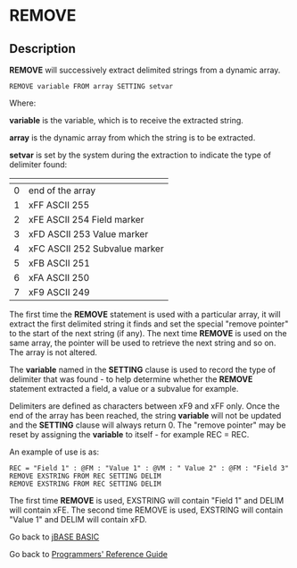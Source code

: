 # REMOVE

<PageHeader />

## Description

**REMOVE** will successively extract delimited strings from a dynamic array.

```
REMOVE variable FROM array SETTING setvar
```

Where:

**variable** is the variable, which is to receive the extracted string.

**array** is the dynamic array from which the string is to be extracted.

**setvar** is set by the system during the extraction to indicate the type of delimiter found:

| <!----> | <!----> |
| --- | --- |
| 0 | end of the array |
| 1 | xFF ASCII 255 |
| 2 | xFE ASCII 254 Field marker |
| 3 | xFD ASCII 253 Value marker |
| 4 | xFC ASCII 252 Subvalue marker |
| 5 | xFB ASCII 251 |
| 6 | xFA ASCII 250 |
| 7 | xF9 ASCII 249 |

The first time the **REMOVE** statement is used with a particular array, it will extract the first delimited string it finds and set the special "remove pointer" to the start of the next string (if any). The next time **REMOVE** is used on the same array, the pointer will be used to retrieve the next string and so on. The array is not altered.

The **variable** named in the **SETTING** clause is used to record the type of delimiter that was found - to help determine whether the **REMOVE** statement extracted a field, a value or a subvalue for example.

Delimiters are defined as characters between xF9 and xFF only. Once the end of the array has been reached, the string **variable** will not be updated and the **SETTING** clause will always return 0. The "remove pointer" may be reset by assigning the **variable** to itself - for example REC = REC.

An example of use is as:

```
REC = "Field 1" : @FM : "Value 1" : @VM : " Value 2" : @FM : "Field 3"
REMOVE EXSTRING FROM REC SETTING DELIM
REMOVE EXSTRING FROM REC SETTING DELIM
```

The first time **REMOVE** is used, EXSTRING will contain "Field 1" and DELIM will contain xFE. The second time REMOVE is used, EXSTRING will contain "Value 1" and DELIM will contain xFD.

Go back to [jBASE BASIC](./../README.md)

Go back to [Programmers' Reference Guide](./../../reference-guides/jbc/README.md)

<PageFooter />
